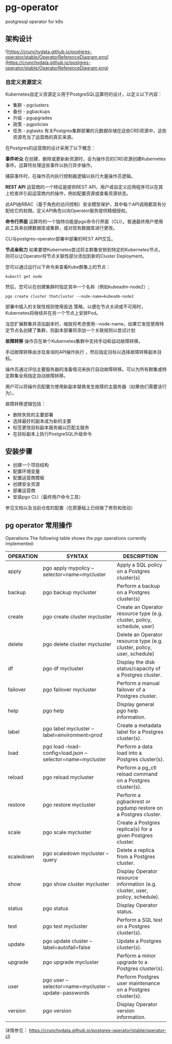 # pg-operator
postgresql operator for k8s

## 架构设计

![https://crunchydata.github.io/postgres-operator/stable/OperatorReferenceDiagram.png](https://crunchydata.github.io/postgres-operator/stable/OperatorReferenceDiagram.png)


### 自定义资源定义
Kubernetes自定义资源定义用于PostgreSQL运算符的设计，以定义以下内容：

* 集群 - pgclusters
* 备份 - pgbackups
* 升级 - pgupgrades
* 政策 - pgpolicies
* 任务 - pgtasks
有关Postgres集群部署的元数据存储在这些CRD资源中，这些资源充当了运营商的真实来源。

在Postgres的运营商的设计采用了以下概念：

**事件听众**
在创建，删除或更新新资源时，会为操作员的CRD资源创建Kubernetes事件。运算符处理这些事件以执行异步操作。

捕获事件时，在操作员内执行控制器逻辑以执行大量操作员逻辑。

**REST API**
运营商的一个特征是提供REST API，用户或自定义应用程序可以在其上检查并引起运营商内的操作，例如配置资源或查看资源状态。

此API由RBAC（基于角色的访问控制）安全模型保护，其中每个API调用都具有分配给它的权限。定义API角色以向Operator服务提供精细授权。

**命令行界面**
运算符的一个独特功能是pgo命令行界面（CLI）。普通最终用户使用此工具来创建数据库或集群，或对现有数据库进行更改。

CLI与postgres-operator部署中部署的REST API交互。

**节点亲和力**
如果要使Kubernetes尝试将主群集安排到特定的Kubernetes节点，则可以让Operator将节点关联性部分添加到新的Cluster Deployment。

您可以通过运行以下命令来查看Kube群集上的节点：

`kubectl get node`

然后，您可以在创建集群时指定其中一个名称（例如kubeadm-node2）;

```pgo create cluster thatcluster --node-name=kubeadm-node2```

部署中插入的关联性规则使用首选 策略，以便在节点关闭或不可用时，Kubernetes将继续并在另一个节点上安排Pod。

当您扩展群集并添加副本时，缩放将考虑使用--node-name。如果它发现使用特定节点名创建了集群，则副本部署将添加一个关联规则以尝试计划

**故障转移**
操作员在单个Kubernetes集群中支持手动和自动故障转移。

手动故障转移由涉及查询的API操作执行 ，然后指定目标以选择故障转移副本目标。

操作员通过评估主要服务器的准备情况来执行自动故障转移。可以为所有群集或特定群集全局指定自动故障转移。

用户可以将操作员配置为使用新副本替换发生故障的主服务器（如果他们需要该行为）。

故障转移逻辑包括：

* 删除失败的主要部署
* 选择最好的副本成为新的主要
* 标签更改目标副本服务器以匹配主服务
* 在目标副本上执行PostgreSQL升级命令



## 安装步骤

* 创建一个项目结构
* 配置环境变量
* 配置运营商模板
* 创建安全资源
* 部署运营商
* 安装pgo CLI（最终用户命令工具）

参见文档以及当前仓库的配置（在原基础上已经做了修剪和改动）



## pg operator 常用操作

Operations
The following table shows the pgo operations currently implemented:

OPERATION | SYNTAX | DESCRIPTION
----------|--------|------------
apply | pgo apply mypolicy –selector=name=mycluster | Apply a SQL policy on a Postgres cluster(s)
backup | pgo backup mycluster | Perform a backup on a Postgres cluster(s)
create | pgo create cluster mycluster | Create an Operator resource type (e.g. cluster, policy, schedule, user)
delete | pgo delete cluster mycluster | Delete an Operator resource type (e.g. cluster, policy, user, schedule)
df | pgo df mycluster | Display the disk status/capacity of a Postgres cluster.
failover | pgo failover mycluster | Perform a manual failover of a Postgres cluster.
help | pgo help | Display general pgo help information.
label | pgo label mycluster –label=environment=prod | Create a metadata label for a Postgres cluster(s).
load | pgo load –load-config=load.json –selector=name=mycluster | Perform a data load into a Postgres cluster(s).
reload | pgo reload mycluster | Perform a pg_ctl reload command on a Postgres cluster(s).
restore | pgo restore mycluster | Perform a pgbackrest or pgdump restore on a Postgres cluster.
scale | pgo scale mycluster | Create a Postgres replica(s) for a given Postgres cluster.
scaledown | pgo scaledown mycluster –query | Delete a replica from a Postgres cluster.
show | pgo show cluster mycluster | Display Operator resource information (e.g. cluster, user, policy, schedule).
status | pgo status | Display Operator status.
test | pgo test mycluster | Perform a SQL test on a Postgres cluster(s).
update | pgo update cluster –label=autofail=false | Update a Postgres cluster(s).
upgrade | pgo upgrade mycluster | Perform a minor upgrade to a Postgres cluster(s).
user | pgo user –selector=name=mycluster –update-passwords | Perform Postgres user maintenance on a Postgres cluster(s).
version | pgo version | Display Operator version information.

详情参见： https://crunchydata.github.io/postgres-operator/stable/operator-cli



